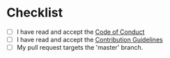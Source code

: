 # Checklist

<!-- Please follow this checklist and put an x in each of the boxes, lite this: [x]. It will ensure that our team takes your pull request seriously. -->

- [ ] I have read and accept the [Code of Conduct](https://github.com/LiamHoffen/refactored-telegram/blob/master/CODE_OF_CONDUCT.md)
- [ ] I have read and accept the [Contribution Guidelines](https://github.com/LiamHoffen/refactored-telegram/blob/master/CONTRIBUTING.md)
- [ ] My pull request targets the 'master' branch.

<!-- Feel free to add any additional description of changes below this line -->
